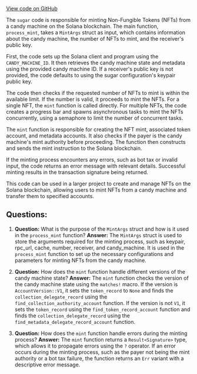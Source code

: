 [View code on GitHub](https://github.com/metaplex-foundation/sugar/src/mint/process.rs)

The `sugar` code is responsible for minting Non-Fungible Tokens (NFTs) from a candy machine on the Solana blockchain. The main function, `process_mint`, takes a `MintArgs` struct as input, which contains information about the candy machine, the number of NFTs to mint, and the receiver's public key.

First, the code sets up the Solana client and program using the `CANDY_MACHINE_ID`. It then retrieves the candy machine state and metadata using the provided candy machine ID. If a receiver's public key is not provided, the code defaults to using the sugar configuration's keypair public key.

The code then checks if the requested number of NFTs to mint is within the available limit. If the number is valid, it proceeds to mint the NFTs. For a single NFT, the `mint` function is called directly. For multiple NFTs, the code creates a progress bar and spawns asynchronous tasks to mint the NFTs concurrently, using a semaphore to limit the number of concurrent tasks.

The `mint` function is responsible for creating the NFT mint, associated token account, and metadata accounts. It also checks if the payer is the candy machine's mint authority before proceeding. The function then constructs and sends the mint instruction to the Solana blockchain.

If the minting process encounters any errors, such as bot tax or invalid input, the code returns an error message with relevant details. Successful minting results in the transaction signature being returned.

This code can be used in a larger project to create and manage NFTs on the Solana blockchain, allowing users to mint NFTs from a candy machine and transfer them to specified accounts.
## Questions: 
 1. **Question:** What is the purpose of the `MintArgs` struct and how is it used in the `process_mint` function?
   **Answer:** The `MintArgs` struct is used to store the arguments required for the minting process, such as keypair, rpc_url, cache, number, receiver, and candy_machine. It is used in the `process_mint` function to set up the necessary configurations and parameters for minting NFTs from the candy machine.

2. **Question:** How does the `mint` function handle different versions of the candy machine state?
   **Answer:** The `mint` function checks the version of the candy machine state using the `matches!` macro. If the version is `AccountVersion::V1`, it sets the `token_record` to `None` and finds the `collection_delegate_record` using the `find_collection_authority_account` function. If the version is not `V1`, it sets the `token_record` using the `find_token_record_account` function and finds the `collection_delegate_record` using the `find_metadata_delegate_record_account` function.

3. **Question:** How does the `mint` function handle errors during the minting process?
   **Answer:** The `mint` function returns a `Result<Signature>` type, which allows it to propagate errors using the `?` operator. If an error occurs during the minting process, such as the payer not being the mint authority or a bot tax failure, the function returns an `Err` variant with a descriptive error message.